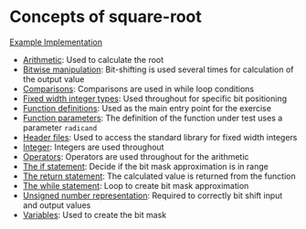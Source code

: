 # Concepts of square-root

[Example Implementation](https://github.com/exercism/c/blob/master/exercises/square-root/src/example.c)

- [Arithmetic](https://github.com/exercism/v3/blob/master/reference/concepts/arithmetic.md): Used to calculate the root
- [Bitwise manipulation](https://github.com/exercism/v3/blob/master/reference/concepts/bitwise_manipulation.md): Bit-shifting is used several times for calculation of the output value
- [Comparisons](https://github.com/exercism/v3/blob/master/reference/concepts/comparisons.md): Comparisons are used in while loop conditions
- [Fixed width integer types](https://en.wikipedia.org/wiki/C_data_types#Fixed-width_integer_types): Used throughout for specific bit positioning
- [Function definitions](https://www.gnu.org/software/gnu-c-manual/gnu-c-manual.html#Function-Definitions): Used as the main entry point for the exercise
- [Function parameters](https://www.gnu.org/software/gnu-c-manual/gnu-c-manual.html#Function-Parameters): The definition of the function under test uses a parameter `radicand`
- [Header files](https://www.gnu.org/software/libc/manual/html_mono/libc.html#Header-Files): Used to access the standard library for fixed width integers
- [Integer](https://github.com/exercism/v3/blob/master/reference/types/integer.md): Integers are used throughout
- [Operators](https://github.com/exercism/v3/blob/master/reference/concepts/operators.md): Operators are used throughout for the arithmetic
- [The if statement](https://www.gnu.org/software/gnu-c-manual/gnu-c-manual.html#The-if-Statement): Decide if the bit mask approximation is in range
- [The return statement](https://www.gnu.org/software/gnu-c-manual/gnu-c-manual.html#The-return-Statement): The calculated value is returned from the function
- [The while statement](https://www.gnu.org/software/gnu-c-manual/gnu-c-manual.html#The-while-Statement): Loop to create bit mask approximation
- [Unsigned number representation](https://github.com/exercism/v3/blob/master/reference/types/unsigned.md): Required to correctly bit shift input and output values
- [Variables](https://github.com/exercism/v3/blob/master/reference/concepts/variables.md): Used to create the bit mask
